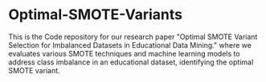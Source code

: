 # Optimal-SMOTE-Variants
This is the Code repository for our research paper "Optimal SMOTE Variant Selection for Imbalanced Datasets in Educational Data Mining." where we evaluates various SMOTE techniques and machine learning models to address class imbalance in an educational dataset, identifying the optimal SMOTE variant.
